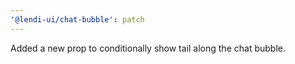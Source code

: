 ```yaml
---
'@lendi-ui/chat-bubble': patch
---
```


Added a new prop to conditionally show tail along the chat bubble.
